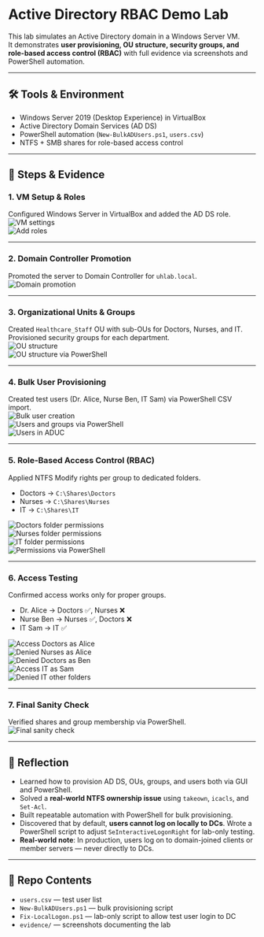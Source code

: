# Active Directory RBAC Demo Lab

This lab simulates an Active Directory domain in a Windows Server VM.  
It demonstrates **user provisioning, OU structure, security groups, and role-based access control (RBAC)** with full evidence via screenshots and PowerShell automation.  

---

## 🛠️ Tools & Environment
- Windows Server 2019 (Desktop Experience) in VirtualBox  
- Active Directory Domain Services (AD DS)  
- PowerShell automation (`New-BulkADUsers.ps1`, `users.csv`)  
- NTFS + SMB shares for role-based access control  

---

## 🚀 Steps & Evidence

### 1. VM Setup & Roles
Configured Windows Server in VirtualBox and added the AD DS role.  
![VM settings](./evidence/01_vm_settings.png)  
![Add roles](./evidence/02_add_roles.png)  

---

### 2. Domain Controller Promotion
Promoted the server to Domain Controller for `uhlab.local`.  
![Domain promotion](./evidence/03_domain_promotion.png)  

---

### 3. Organizational Units & Groups
Created `Healthcare_Staff` OU with sub-OUs for Doctors, Nurses, and IT.  
Provisioned security groups for each department.  
![OU structure](./evidence/04_ou_structure.png)  
![OU structure via PowerShell](./evidence/05_ou_structure_powershell.png)  

---

### 4. Bulk User Provisioning
Created test users (Dr. Alice, Nurse Ben, IT Sam) via PowerShell CSV import.  
![Bulk user creation](./evidence/06_bulk_user_create.png)  
![Users and groups via PowerShell](./evidence/07a_users_and_groups_powershell.png)  
![Users in ADUC](./evidence/07b_users_in_aduc.png)  

---

### 5. Role-Based Access Control (RBAC)
Applied NTFS Modify rights per group to dedicated folders.  
- Doctors → `C:\Shares\Doctors`  
- Nurses → `C:\Shares\Nurses`  
- IT → `C:\Shares\IT`  

![Doctors folder permissions](./evidence/08a_ntfs_perms_doctors.png)  
![Nurses folder permissions](./evidence/08b_ntfs_perms_nurses.png)  
![IT folder permissions](./evidence/08c_ntfs_perms_it.png)  
![Permissions via PowerShell](./evidence/08d_ntfs_perms_powershell.png)  

---

### 6. Access Testing
Confirmed access works only for proper groups.  
- Dr. Alice → Doctors ✅, Nurses ❌  
- Nurse Ben → Nurses ✅, Doctors ❌  
- IT Sam → IT ✅  

![Access Doctors as Alice](./evidence/09_access_doctors_as_alice.png)  
![Denied Nurses as Alice](./evidence/10_denied_nurses_as_alice.png)  
![Denied Doctors as Ben](./evidence/11_denied_doctors_as_ben.png)  
![Access IT as Sam](./evidence/12a_access_it_as_sam.png)  
![Denied IT other folders](./evidence/12b_denied_it_other_folders.png)  

---

### 7. Final Sanity Check
Verified shares and group membership via PowerShell.  
![Final sanity check](./evidence/13_final_sanity_check.png)  

---

## 📌 Reflection
- Learned how to provision AD DS, OUs, groups, and users both via GUI and PowerShell.  
- Solved a **real-world NTFS ownership issue** using `takeown`, `icacls`, and `Set-Acl`.  
- Built repeatable automation with PowerShell for bulk provisioning.  
- Discovered that by default, **users cannot log on locally to DCs**. Wrote a PowerShell script to adjust `SeInteractiveLogonRight` for lab-only testing.  
- **Real-world note**: In production, users log on to domain-joined clients or member servers — never directly to DCs.  

---

## 📂 Repo Contents
- `users.csv` — test user list  
- `New-BulkADUsers.ps1` — bulk provisioning script  
- `Fix-LocalLogon.ps1` — lab-only script to allow test user login to DC  
- `evidence/` — screenshots documenting the lab  


